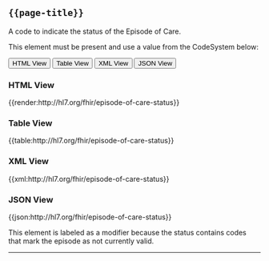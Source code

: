 ## <code>{{page-title}}</code>

A code to indicate the status of the Episode of Care. 

This element must be present and use a value from the CodeSystem below:

<div class="tab">
 <button class="tablinks active" onclick="openTab(event, 'HTML View')">HTML View</button>
 <button class="tablinks" onclick="openTab(event, 'Table View')">Table View</button>
  <button class="tablinks" onclick="openTab(event, 'XML View')">XML View</button>
  <button class="tablinks" onclick="openTab(event, 'JSON View')">JSON View</button>
</div>

<div id="HTML View" class="tabcontent" style="display:block">
  <h3>HTML View</h3>
{{render:http://hl7.org/fhir/episode-of-care-status}}
</div>

<div id="Table View" class="tabcontent">
  <h3>Table View</h3>
{{table:http://hl7.org/fhir/episode-of-care-status}}
</div>

<div id="XML View" class="tabcontent">
  <h3>XML View</h3>
{{xml:http://hl7.org/fhir/episode-of-care-status}}
</div>

<div id="JSON View" class="tabcontent">
  <h3>JSON View</h3>
{{json:http://hl7.org/fhir/episode-of-care-status}}
</div>


This element is labeled as a modifier because the status contains codes that mark the episode as not currently valid.

----
